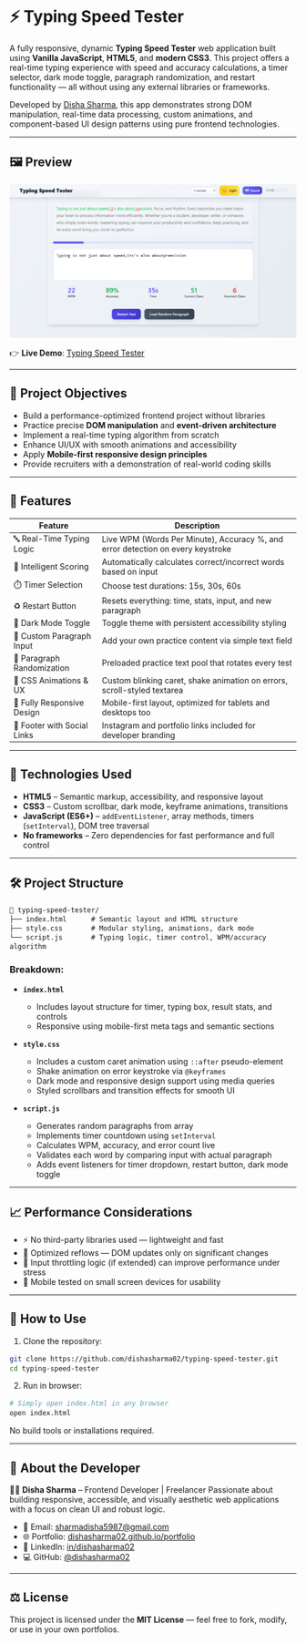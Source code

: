 
# ⚡ Typing Speed Tester

A fully responsive, dynamic **Typing Speed Tester** web application built using **Vanilla JavaScript**, **HTML5**, and **modern CSS3**. This project offers a real-time typing experience with speed and accuracy calculations, a timer selector, dark mode toggle, paragraph randomization, and restart functionality — all without using any external libraries or frameworks.

Developed by [Disha Sharma](https://github.com/dishasharma2), this app demonstrates strong DOM manipulation, real-time data processing, custom animations, and component-based UI design patterns using pure frontend technologies.

---

## 🖼️ Preview

![Typing Speed Tester Preview](screenshot.png) <!-- You can add a real screenshot later -->

👉 **Live Demo**: [Typing Speed Tester](https://dishasharma2.github.io/typing-speed-tester)  

---

## 🧠 Project Objectives

- Build a performance-optimized frontend project without libraries
- Practice precise **DOM manipulation** and **event-driven architecture**
- Implement a real-time typing algorithm from scratch
- Enhance UI/UX with smooth animations and accessibility
- Apply **Mobile-first responsive design principles**
- Provide recruiters with a demonstration of real-world coding skills

---

## 🚀 Features

| Feature                      | Description                                                                 |
|-----------------------------|-----------------------------------------------------------------------------|
| 🔤 Real-Time Typing Logic    | Live WPM (Words Per Minute), Accuracy %, and error detection on every keystroke |
| 🧠 Intelligent Scoring       | Automatically calculates correct/incorrect words based on input             |
| ⏱️ Timer Selection           | Choose test durations: 15s, 30s, 60s                                        |
| ♻️ Restart Button            | Resets everything: time, stats, input, and new paragraph                    |
| 🌙 Dark Mode Toggle          | Toggle theme with persistent accessibility styling                         |
| 🧾 Custom Paragraph Input    | Add your own practice content via simple text field                        |
| 🔄 Paragraph Randomization   | Preloaded practice text pool that rotates every test                       |
| 💅 CSS Animations & UX       | Custom blinking caret, shake animation on errors, scroll-styled textarea   |
| 📱 Fully Responsive Design   | Mobile-first layout, optimized for tablets and desktops too                |
| 📎 Footer with Social Links  | Instagram and portfolio links included for developer branding              |

---

## 🧩 Technologies Used

- **HTML5** – Semantic markup, accessibility, and responsive layout
- **CSS3** – Custom scrollbar, dark mode, keyframe animations, transitions
- **JavaScript (ES6+)** – `addEventListener`, array methods, timers (`setInterval`), DOM tree traversal
- **No frameworks** – Zero dependencies for fast performance and full control

---

## 🛠️ Project Structure

```plaintext
📁 typing-speed-tester/
├── index.html      # Semantic layout and HTML structure
├── style.css       # Modular styling, animations, dark mode
└── script.js       # Typing logic, timer control, WPM/accuracy algorithm
````

### Breakdown:

* **`index.html`**

  * Includes layout structure for timer, typing box, result stats, and controls
  * Responsive using mobile-first meta tags and semantic sections

* **`style.css`**

  * Includes a custom caret animation using `::after` pseudo-element
  * Shake animation on error keystroke via `@keyframes`
  * Dark mode and responsive design support using media queries
  * Styled scrollbars and transition effects for smooth UI

* **`script.js`**

  * Generates random paragraphs from array
  * Implements timer countdown using `setInterval`
  * Calculates WPM, accuracy, and error count live
  * Validates each word by comparing input with actual paragraph
  * Adds event listeners for timer dropdown, restart button, dark mode toggle

---

## 📈 Performance Considerations

* ⚡ No third-party libraries used — lightweight and fast
* 🧠 Optimized reflows — DOM updates only on significant changes
* 🎯 Input throttling logic (if extended) can improve performance under stress
* 📲 Mobile tested on small screen devices for usability

---

## 📝 How to Use

1. Clone the repository:

```bash
git clone https://github.com/dishasharma02/typing-speed-tester.git
cd typing-speed-tester
```

2. Run in browser:

```bash
# Simply open index.html in any browser
open index.html
```

No build tools or installations required.

---

## 💼 About the Developer

👩‍💻 **Disha Sharma** – Frontend Developer | Freelancer
Passionate about building responsive, accessible, and visually aesthetic web applications with a focus on clean UI and robust logic.

* 📧 Email: [sharmadisha5987@gmail.com](mailto:sharmadisha5987@gmail.com)
* 🌐 Portfolio: [dishasharma02.github.io/portfolio](https://dishasharma2.github.io/portfolio)
* 💼 LinkedIn: [in/dishasharma02](https://in.linkedin.com/in/dishasharma02)
* 💻 GitHub: [@dishasharma02](https://github.com/dishasharma2)

---

## ⚖️ License

This project is licensed under the **MIT License** — feel free to fork, modify, or use in your own portfolios.

```
